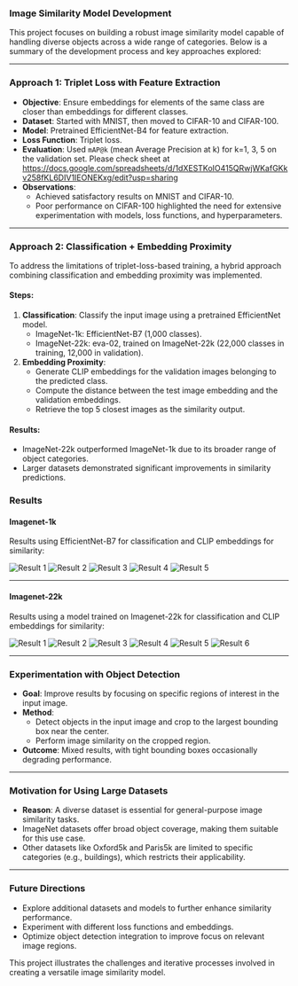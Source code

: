 ### Image Similarity Model Development

This project focuses on building a robust image similarity model capable of handling diverse objects across a wide range of categories. Below is a summary of the development process and key approaches explored:

---

### **Approach 1: Triplet Loss with Feature Extraction**
- **Objective**: Ensure embeddings for elements of the same class are closer than embeddings for different classes.
- **Dataset**: Started with MNIST, then moved to CIFAR-10 and CIFAR-100.
- **Model**: Pretrained EfficientNet-B4 for feature extraction.
- **Loss Function**: Triplet loss.
- **Evaluation**: Used `mAP@k` (mean Average Precision at k) for k=1, 3, 5 on the validation set. Please check sheet at https://docs.google.com/spreadsheets/d/1dXESTKoIO415QRwjWKafGKkv258fKL6DIV1IEONEKxg/edit?usp=sharing
- **Observations**:
  - Achieved satisfactory results on MNIST and CIFAR-10.
  - Poor performance on CIFAR-100 highlighted the need for extensive experimentation with models, loss functions, and hyperparameters.

---

### **Approach 2: Classification + Embedding Proximity**
To address the limitations of triplet-loss-based training, a hybrid approach combining classification and embedding proximity was implemented.

#### **Steps**:
1. **Classification**: Classify the input image using a pretrained EfficientNet model.
   - ImageNet-1k: EfficientNet-B7 (1,000 classes).
   - ImageNet-22k: eva-02, trained on ImageNet-22k (22,000 classes in training, 12,000 in validation).
2. **Embedding Proximity**:
   - Generate CLIP embeddings for the validation images belonging to the predicted class.
   - Compute the distance between the test image embedding and the validation embeddings.
   - Retrieve the top 5 closest images as the similarity output.

#### **Results**:
- ImageNet-22k outperformed ImageNet-1k due to its broader range of object categories.
- Larger datasets demonstrated significant improvements in similarity predictions.

### Results

#### **Imagenet-1k**
Results using EfficientNet-B7 for classification and CLIP embeddings for similarity:

![Result 1](output/in1keffb7/1.png)
![Result 2](output/in1keffb7/2.png)
![Result 3](output/in1keffb7/3.png)
![Result 4](output/in1keffb7/4.png)
![Result 5](output/in1keffb7/5.png)

---

#### **Imagenet-22k**
Results using a model trained on Imagenet-22k for classification and CLIP embeddings for similarity:

![Result 1](output/in22keva/1.png)
![Result 2](output/in22keva/2.png)
![Result 3](output/in22keva/3.png)
![Result 4](output/in22keva/4.png)
![Result 5](output/in22keva/5.png)
![Result 6](output/in22keva/6.png)

---

### **Experimentation with Object Detection**
- **Goal**: Improve results by focusing on specific regions of interest in the input image.
- **Method**:
  - Detect objects in the input image and crop to the largest bounding box near the center.
  - Perform image similarity on the cropped region.
- **Outcome**: Mixed results, with tight bounding boxes occasionally degrading performance.

---

### **Motivation for Using Large Datasets**
- **Reason**: A diverse dataset is essential for general-purpose image similarity tasks. 
- ImageNet datasets offer broad object coverage, making them suitable for this use case.
- Other datasets like Oxford5k and Paris5k are limited to specific categories (e.g., buildings), which restricts their applicability.

---

### **Future Directions**
- Explore additional datasets and models to further enhance similarity performance.
- Experiment with different loss functions and embeddings.
- Optimize object detection integration to improve focus on relevant image regions.

This project illustrates the challenges and iterative processes involved in creating a versatile image similarity model.